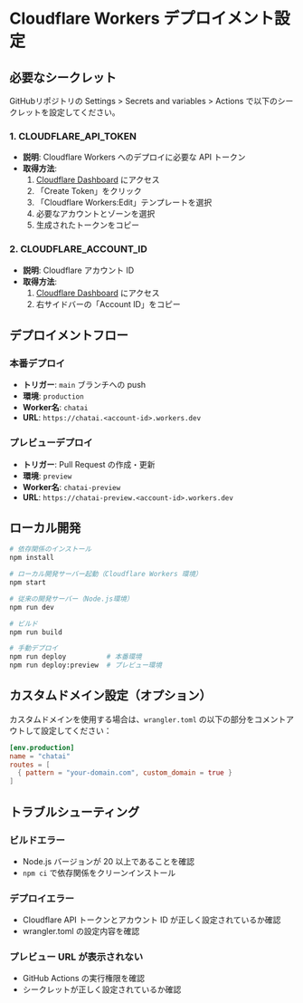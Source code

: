 # Cloudflare Workers デプロイメント設定

## 必要なシークレット

GitHubリポジトリの Settings > Secrets and variables > Actions で以下のシークレットを設定してください。

### 1. CLOUDFLARE_API_TOKEN
- **説明**: Cloudflare Workers へのデプロイに必要な API トークン
- **取得方法**:
  1. [Cloudflare Dashboard](https://dash.cloudflare.com/profile/api-tokens) にアクセス
  2. 「Create Token」をクリック
  3. 「Cloudflare Workers:Edit」テンプレートを選択
  4. 必要なアカウントとゾーンを選択
  5. 生成されたトークンをコピー

### 2. CLOUDFLARE_ACCOUNT_ID
- **説明**: Cloudflare アカウント ID
- **取得方法**:
  1. [Cloudflare Dashboard](https://dash.cloudflare.com/) にアクセス
  2. 右サイドバーの「Account ID」をコピー

## デプロイメントフロー

### 本番デプロイ
- **トリガー**: `main` ブランチへの push
- **環境**: `production`
- **Worker名**: `chatai`
- **URL**: `https://chatai.<account-id>.workers.dev`

### プレビューデプロイ  
- **トリガー**: Pull Request の作成・更新
- **環境**: `preview`
- **Worker名**: `chatai-preview`
- **URL**: `https://chatai-preview.<account-id>.workers.dev`

## ローカル開発

```bash
# 依存関係のインストール
npm install

# ローカル開発サーバー起動（Cloudflare Workers 環境）
npm start

# 従来の開発サーバー（Node.js環境）
npm run dev

# ビルド
npm run build

# 手動デプロイ
npm run deploy          # 本番環境
npm run deploy:preview  # プレビュー環境
```

## カスタムドメイン設定（オプション）

カスタムドメインを使用する場合は、`wrangler.toml` の以下の部分をコメントアウトして設定してください：

```toml
[env.production]
name = "chatai"
routes = [
  { pattern = "your-domain.com", custom_domain = true }
]
```

## トラブルシューティング

### ビルドエラー
- Node.js バージョンが 20 以上であることを確認
- `npm ci` で依存関係をクリーンインストール

### デプロイエラー
- Cloudflare API トークンとアカウント ID が正しく設定されているか確認
- wrangler.toml の設定内容を確認

### プレビュー URL が表示されない
- GitHub Actions の実行権限を確認
- シークレットが正しく設定されているか確認